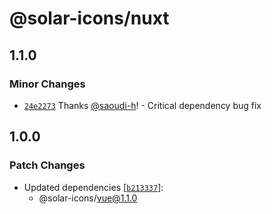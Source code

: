 # @solar-icons/nuxt

## 1.1.0

### Minor Changes

- [`24e2273`](https://github.com/saoudi-h/solar-icons/commit/24e22739500ec66179f14499c3e39f58cd411df7) Thanks [@saoudi-h](https://github.com/saoudi-h)! - Critical dependency bug fix

## 1.0.0

### Patch Changes

- Updated dependencies [[`b213337`](https://github.com/saoudi-h/solar-icons/commit/b2133371937f5000436eddeb64839ee01335656d)]:
    - @solar-icons/vue@1.1.0

